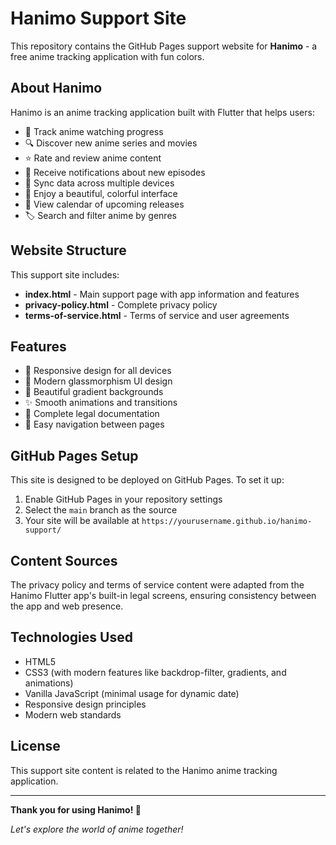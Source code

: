 # Hanimo Support Site

This repository contains the GitHub Pages support website for **Hanimo** - a free anime tracking application with fun colors.

## About Hanimo

Hanimo is an anime tracking application built with Flutter that helps users:

- 📱 Track anime watching progress
- 🔍 Discover new anime series and movies
- ⭐ Rate and review anime content
- 🔔 Receive notifications about new episodes
- 🔄 Sync data across multiple devices
- 🎨 Enjoy a beautiful, colorful interface
- 📅 View calendar of upcoming releases
- 🏷️ Search and filter anime by genres

## Website Structure

This support site includes:

- **index.html** - Main support page with app information and features
- **privacy-policy.html** - Complete privacy policy
- **terms-of-service.html** - Terms of service and user agreements

## Features

- 📱 Responsive design for all devices
- 🎨 Modern glassmorphism UI design
- 🌈 Beautiful gradient backgrounds
- ✨ Smooth animations and transitions
- 📄 Complete legal documentation
- 🔗 Easy navigation between pages

## GitHub Pages Setup

This site is designed to be deployed on GitHub Pages. To set it up:

1. Enable GitHub Pages in your repository settings
2. Select the `main` branch as the source
3. Your site will be available at `https://yourusername.github.io/hanimo-support/`

## Content Sources

The privacy policy and terms of service content were adapted from the Hanimo Flutter app's built-in legal screens, ensuring consistency between the app and web presence.

## Technologies Used

- HTML5
- CSS3 (with modern features like backdrop-filter, gradients, and animations)
- Vanilla JavaScript (minimal usage for dynamic date)
- Responsive design principles
- Modern web standards

## License

This support site content is related to the Hanimo anime tracking application.

---

**Thank you for using Hanimo! 🎌**

*Let's explore the world of anime together!*
